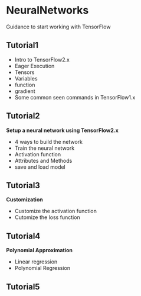 # NeuralNetworks

Guidance to start working with TensorFlow

## Tutorial1
- Intro to TensorFlow2.x
- Eager Execution
- Tensors
- Variables
- function
- gradient
- Some common seen commands in TensorFlow1.x

## Tutorial2
**Setup a neural network using TensorFlow2.x**
- 4 ways to build the network
- Train the neural network
- Activation function
- Attributes and Methods
- save and load model

## Tutorial3
**Customization**
- Customize the activation function
- Cutomize the loss function

## Tutorial4
**Polynomial Approximation**
- Linear regression
- Polynomial Regression

## Tutorial5
